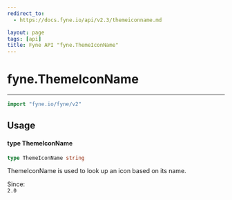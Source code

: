 ```yaml
---
redirect_to:
  - https://docs.fyne.io/api/v2.3/themeiconname.md

layout: page
tags: [api]
title: Fyne API "fyne.ThemeIconName"
---
```



# fyne.ThemeIconName
---
```go
import "fyne.io/fyne/v2"
```

## Usage

#### type ThemeIconName

```go
type ThemeIconName string
```

ThemeIconName is used to look up an icon based on its name.


<div class="since">Since: <code>
2.0</code></div>
